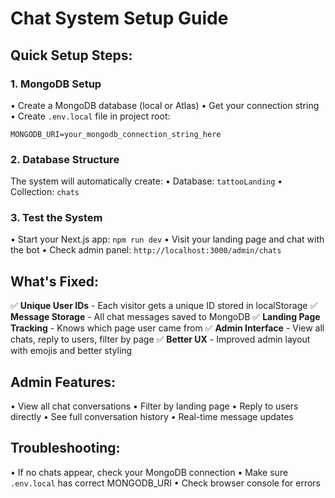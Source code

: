 # Chat System Setup Guide

## **Quick Setup Steps:**

### 1. **MongoDB Setup**

• Create a MongoDB database (local or Atlas)
• Get your connection string
• Create `.env.local` file in project root:

```
MONGODB_URI=your_mongodb_connection_string_here
```

### 2. **Database Structure**

The system will automatically create:
• Database: `tattooLanding`
• Collection: `chats`

### 3. **Test the System**

• Start your Next.js app: `npm run dev`
• Visit your landing page and chat with the bot
• Check admin panel: `http://localhost:3000/admin/chats`

## **What's Fixed:**

✅ **Unique User IDs** - Each visitor gets a unique ID stored in localStorage
✅ **Message Storage** - All chat messages saved to MongoDB
✅ **Landing Page Tracking** - Knows which page user came from
✅ **Admin Interface** - View all chats, reply to users, filter by page
✅ **Better UX** - Improved admin layout with emojis and better styling

## **Admin Features:**

• View all chat conversations
• Filter by landing page
• Reply to users directly
• See full conversation history
• Real-time message updates

## **Troubleshooting:**

• If no chats appear, check your MongoDB connection
• Make sure `.env.local` has correct MONGODB_URI
• Check browser console for errors
